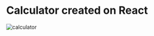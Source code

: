 # Calculator created on React 

![calculator](https://user-images.githubusercontent.com/67783056/163828624-dcdf4698-c191-42bd-aaef-39c5f7285640.png)
